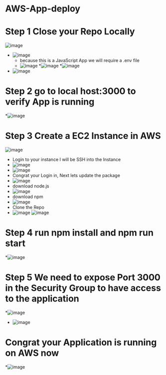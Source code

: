 # AWS-App-deploy
# Step 1 Close your Repo Locally 
![image](https://github.com/rogerbarrow/AWS-App-deploy/assets/46138186/37bc7c76-796b-46bf-897a-8c2ec637efb8)
* ![image](https://github.com/rogerbarrow/AWS-App-deploy/assets/46138186/d1b2c4f6-030c-4267-bd47-7dbabadcb661)
  * because this is a JavaScript App we will require a  .env file
  * ![image](https://github.com/rogerbarrow/AWS-App-deploy/assets/46138186/446633f1-b343-442b-b933-0bc37cc360c2)
 *![image](https://github.com/rogerbarrow/AWS-App-deploy/assets/46138186/d0c0a0de-9c67-4b4a-873d-05d71c3c9d18)
 *![image](https://github.com/rogerbarrow/AWS-App-deploy/assets/46138186/f1db8d0f-8878-42e9-99ee-4afc3ab5fa69)
* ![image](https://github.com/rogerbarrow/AWS-App-deploy/assets/46138186/9aeb0fe3-3eea-4dff-92e5-0a844e4f840c)

# Step 2 go to local host:3000 to verify App is running
 *![image](https://github.com/rogerbarrow/AWS-App-deploy/assets/46138186/6a6a9d9f-9975-415a-9931-7cea22c43736)

# Step 3 Create a EC2 Instance in AWS
![image](https://github.com/rogerbarrow/AWS-App-deploy/assets/46138186/0a782b4d-d2c6-4cd6-9ee9-bf11d1789f5b)
 * Login to your instance I will be SSH into the Instance
 * ![image](https://github.com/rogerbarrow/AWS-App-deploy/assets/46138186/c9bef1e4-4feb-43ae-ac78-a39d0d23e0d7)
 * ![image](https://github.com/rogerbarrow/AWS-App-deploy/assets/46138186/9c707bd5-57e3-4472-b6d7-dae7a95a470b)
 * Congrat your Login in, Next lets update the package
 * ![image](https://github.com/rogerbarrow/AWS-App-deploy/assets/46138186/25b8cfac-87b4-4d61-85f7-3c0dcafcd226)
 * download node.js
 * ![image](https://github.com/rogerbarrow/AWS-App-deploy/assets/46138186/134b4016-07d6-42b0-93ea-5728da471d35)
* download npm
* ![image](https://github.com/rogerbarrow/AWS-App-deploy/assets/46138186/f6630947-5445-4480-b70c-dd721db12509)
* Clone the Repo
* ![image](https://github.com/rogerbarrow/AWS-App-deploy/assets/46138186/8d3d2809-2143-4c7c-8a33-0575bc2bc2a5)
![image](https://github.com/rogerbarrow/AWS-App-deploy/assets/46138186/3e822d75-e861-41c7-a468-48a80b6f7804)
# Step 4 run npm install and npm run start
*![image](https://github.com/rogerbarrow/AWS-App-deploy/assets/46138186/7c59b0e6-286a-4715-a8a6-57e6d085101c)

# Step 5 We need to expose Port 3000 in the Security Group to have access to the application
 *![image](https://github.com/rogerbarrow/AWS-App-deploy/assets/46138186/7298b355-b278-4716-89c8-8e08b971bf61)
 * ![image](https://github.com/rogerbarrow/AWS-App-deploy/assets/46138186/5457af03-9d6c-4919-9112-d9c1bdfdf666)

# Congrat your Application is running on AWS now
*![image](https://github.com/rogerbarrow/AWS-App-deploy/assets/46138186/4fc311ed-de76-4763-8b83-87da474e9fbd)





